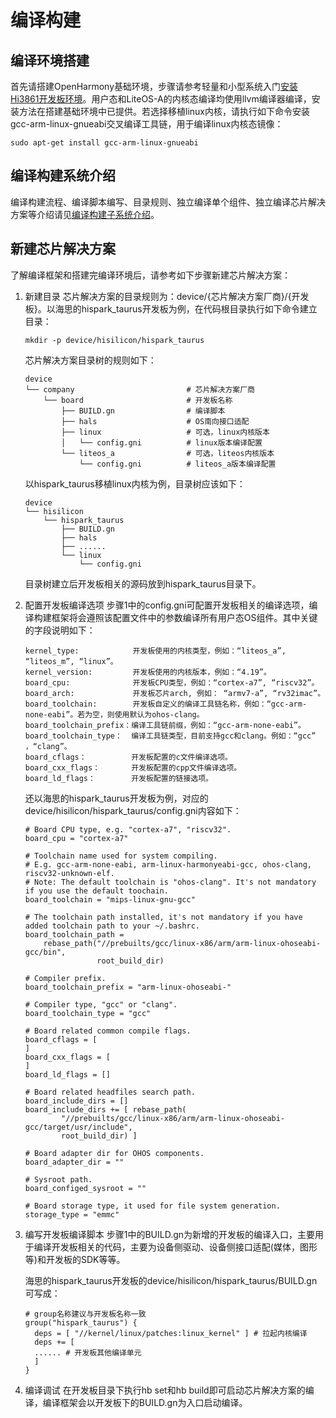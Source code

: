 # 编译构建

## 编译环境搭建

首先请搭建OpenHarmony基础环境，步骤请参考轻量和小型系统入门[安装Hi3861开发板环境](../quick-start/quickstart-lite-steps-hi3861-setting.md)。用户态和LiteOS-A的内核态编译均使用llvm编译器编译，安装方法在搭建基础环境中已提供。若选择移植linux内核，请执行如下命令安装gcc-arm-linux-gnueabi交叉编译工具链，用于编译linux内核态镜像：


```
sudo apt-get install gcc-arm-linux-gnueabi
```


## 编译构建系统介绍

编译构建流程、编译脚本编写、目录规则、独立编译单个组件、独立编译芯片解决方案等介绍请见[编译构建子系统介绍](../subsystems/subsys-build-all.md)。


## 新建芯片解决方案

了解编译框架和搭建完编译环境后，请参考如下步骤新建芯片解决方案：

1. 新建目录
   芯片解决方案的目录规则为：device/{芯片解决方案厂商}/{开发板}。以海思的hispark_taurus开发板为例，在代码根目录执行如下命令建立目录：

   
   ```
   mkdir -p device/hisilicon/hispark_taurus
   ```

   芯片解决方案目录树的规则如下：

   
   ```
   device                                      
   └── company                         # 芯片解决方案厂商
       └── board                       # 开发板名称
           ├── BUILD.gn                # 编译脚本
           ├── hals                    # OS南向接口适配
           ├── linux                   # 可选，linux内核版本
           │   └── config.gni          # linux版本编译配置
           └── liteos_a                # 可选，liteos内核版本
               └── config.gni          # liteos_a版本编译配置
   ```

   以hispark_taurus移植linux内核为例，目录树应该如下：

   
   ```
   device                  
   └── hisilicon             
       └── hispark_taurus          
           ├── BUILD.gn    
           ├── hals        
           ├── ......      
           └── linux    
               └── config.gni  
   ```

   目录树建立后开发板相关的源码放到hispark_taurus目录下。

2. 配置开发板编译选项
   步骤1中的config.gni可配置开发板相关的编译选项，编译构建框架将会遵照该配置文件中的参数编译所有用户态OS组件。其中关键的字段说明如下：

   
   ```
   kernel_type:            开发板使用的内核类型，例如：“liteos_a”, “liteos_m”, “linux”。
   kernel_version:         开发板使用的内核版本，例如：“4.19”。
   board_cpu:              开发板CPU类型，例如：“cortex-a7”, “riscv32”。
   board_arch:             开发板芯片arch, 例如： “armv7-a”, “rv32imac”。
   board_toolchain:        开发板自定义的编译工具链名称，例如：“gcc-arm-none-eabi”。若为空，则使用默认为ohos-clang。
   board_toolchain_prefix：编译工具链前缀，例如：“gcc-arm-none-eabi”。
   board_toolchain_type：  编译工具链类型，目前支持gcc和clang。例如：“gcc” ，“clang”。
   board_cflags：          开发板配置的c文件编译选项。
   board_cxx_flags：       开发板配置的cpp文件编译选项。
   board_ld_flags：        开发板配置的链接选项。
   ```

     还以海思的hispark_taurus开发板为例，对应的device/hisilicon/hispark_taurus/config.gni内容如下：
   
   ```
   # Board CPU type, e.g. "cortex-a7", "riscv32".
   board_cpu = "cortex-a7"
   
   # Toolchain name used for system compiling.
   # E.g. gcc-arm-none-eabi, arm-linux-harmonyeabi-gcc, ohos-clang,  riscv32-unknown-elf.
   # Note: The default toolchain is "ohos-clang". It's not mandatory if you use the default toochain.
   board_toolchain = "mips-linux-gnu-gcc"
   
   # The toolchain path installed, it's not mandatory if you have added toolchain path to your ~/.bashrc.
   board_toolchain_path = 
       rebase_path("//prebuilts/gcc/linux-x86/arm/arm-linux-ohoseabi-gcc/bin",
                   root_build_dir)
   
   # Compiler prefix.
   board_toolchain_prefix = "arm-linux-ohoseabi-"
   
   # Compiler type, "gcc" or "clang".
   board_toolchain_type = "gcc"
   
   # Board related common compile flags.
   board_cflags = [
   ]
   board_cxx_flags = [
   ]
   board_ld_flags = []
   
   # Board related headfiles search path.
   board_include_dirs = []
   board_include_dirs += [ rebase_path(
           "//prebuilts/gcc/linux-x86/arm/arm-linux-ohoseabi-gcc/target/usr/include",
           root_build_dir) ]
   
   # Board adapter dir for OHOS components.
   board_adapter_dir = ""
   
   # Sysroot path.
   board_configed_sysroot = ""
   
   # Board storage type, it used for file system generation.
   storage_type = "emmc"
   ```

3. 编写开发板编译脚本
   步骤1中的BUILD.gn为新增的开发板的编译入口，主要用于编译开发板相关的代码，主要为设备侧驱动、设备侧接口适配(媒体，图形等)和开发板的SDK等等。

   海思的hispark_taurus开发板的device/hisilicon/hispark_taurus/BUILD.gn可写成：

   
   ```
   # group名称建议与开发板名称一致
   group("hispark_taurus") {   
     deps = [ "//kernel/linux/patches:linux_kernel" ] # 拉起内核编译
     deps += [
     ...... # 开发板其他编译单元
     ]
   }
   ```

4. 编译调试
   在开发板目录下执行hb set和hb build即可启动芯片解决方案的编译，编译框架会以开发板下的BUILD.gn为入口启动编译。
